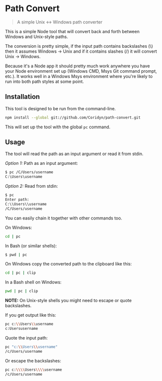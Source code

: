 # Path Convert

> A simple Unix <-> Windows path converter

This is a simple Node tool that will convert back and forth between Windows and Unix-style paths.

The conversion is pretty simple, if the input path contains backslashes (\\) then it assumes Windows -> Unix and if it contains slashes (/) it will convert Unix -> Windows.

Because it's a Node app it should pretty much work anywhere you have your Node environment set up (Windows CMD, Msys Git command prompt, etc.). It works well in a Windows Msys environment where you're likely to run into both path styles at some point.


## Installation

This tool is designed to be run from the command-line.

```bash
npm install --global git://github.com/Coridyn/path-convert.git
```

This will set up the tool with the global `pc` command.


## Usage

The tool will read the path as an input argument or read it from stdin.

_Option 1:_ Path as an input argument: 

```bash
$ pc /C/Users/username
C:\Users\username
```


_Option 2:_ Read from stdin:

```bash
$ pc
Enter path:
C:\\Users\\username
/C/Users/username
```

You can easily chain it together with other commands too.

On Windows:

```bash
cd | pc
```

In Bash (or similar shells):

```bash
$ pwd | pc
```


On Windows copy the converted path to the clipboard like this:

```bash
cd | pc | clip
```

In a Bash shell on Windows:

```bash
pwd | pc | clip
```


__NOTE:__ On Unix-style shells you might need to escape or quote backslashes.

If you get output like this:
```bash
pc c:\\Users\\username
c:Usersusername
```

Quote the input path:
```bash
pc "c:\\Users\\username"
/c/Users/username
```

Or escape the backslashes:
```bash
pc c:\\\\Users\\\\username
/c/Users/username
```
